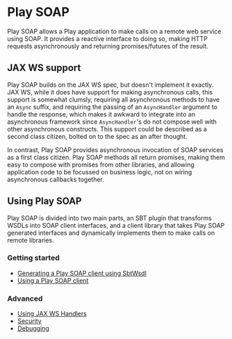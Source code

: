 # Play SOAP

Play SOAP allows a Play application to make calls on a remote web service using SOAP.  It provides a reactive interface to doing so, making HTTP requests asynchronously and returning promises/futures of the result.

## JAX WS support

Play SOAP builds on the JAX WS spec, but doesn't implement it exactly.  JAX WS, while it does have support for making asynchronous calls, this support is somewhat clumsly, requiring all asynchronous methods to have an `Async` suffix, and requiring the passing of an `AsyncHandler` argument to handle the response, which makes it awkward to integrate into an asynchronous framework since `AsyncHandler`'s do not compose well with other asynchronous constructs.  This support could be described as a second class citizen, bolted on to the spec as an after thought.

In contrast, Play SOAP provides asynchronous invocation of SOAP services as a first class citizen.  Play SOAP methods all return promises, making them easy to compose with promises from other libraries, and allowing application code to be focussed on business logic, not on wiring asynchronous callbacks together.

## Using Play SOAP

Play SOAP is divided into two main parts, an SBT plugin that transforms WSDLs into SOAP client interfaces, and a client library that takes Play SOAP generated interfaces and dynamically implements them to make calls on remote libraries.

### Getting started

* [Generating a Play SOAP client using SbtWsdl](SbtWsdl)
* [Using a Play SOAP client](PlaySoapClient)

### Advanced

* [Using JAX WS Handlers](JaxWsHandlers)
* [Security](Security)
* [Debugging](Debugging)
